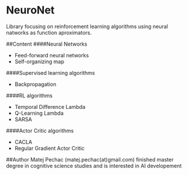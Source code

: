 # NeuroNet

Library focusing on reinforcement learning algorithms using neural natworks as function aproximators.

##Content
####Neural Networks
* Feed-forward neural networks
* Self-organizing map

####Supervised learning algorithms
* Backpropagation

####RL algorithms
* Temporal Difference Lambda
* Q-Learning Lambda
* SARSA

####Actor Critic algorithms
* CACLA
* Regular Gradient Actor Critic

##Author
Matej Pechac (matej.pechac(at)gmail.com)
finished master degree in cognitive science studies and is interested in AI developement


